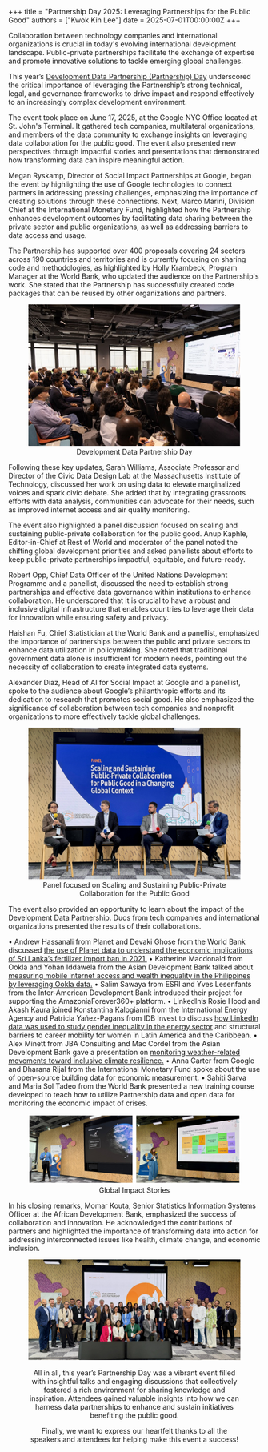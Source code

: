 +++
title = "Partnership Day 2025: Leveraging Partnerships for the Public Good"
authors = ["Kwok Kin Lee"]
date = 2025-07-01T00:00:00Z
+++

Collaboration between technology companies and international organizations is crucial in today's evolving international development landscape. Public-private partnerships facilitate the exchange of expertise and promote innovative solutions to tackle emerging global challenges.

This year’s [Development Data Partnership (Partnership) Day](https://datapartnership.org/updates/partnership-day-2025/) underscored the critical importance of leveraging the Partnership’s strong technical, legal, and governance frameworks to drive impact and respond effectively to an increasingly complex development environment.

The event took place on June 17, 2025, at the Google NYC Office located at St. John's Terminal. It gathered tech companies, multilateral organizations, and members of the data community to exchange insights on leveraging data collaboration for the public good. The event also presented new perspectives through impactful stories and presentations that demonstrated how transforming data can inspire meaningful action.

Megan Ryskamp, Director of Social Impact Partnerships at Google, began the event by highlighting the use of Google technologies to connect partners in addressing pressing challenges, emphasizing the importance of creating solutions through these connections. Next, Marco Marini, Division Chief at the International Monetary Fund, highlighted how the Partnership enhances development outcomes by facilitating data sharing between the private sector and public organizations, as well as addressing barriers to data access and usage.

The Partnership has supported over 400 proposals covering 24 sectors across 190 countries and territories and is currently focusing on sharing code and methodologies, as highlighted by Holly Krambeck, Program Manager at the World Bank, who updated the audience on the Partnership's work. She stated that the Partnership has successfully created code packages that can be reused by other organizations and partners.


<figure align="centre">
    <img src="partnership-day-2025-leveraging-partnerships-for-the-public-good_figure1.jpeg"
    <figcaption>
        <center>
Development Data Partnership Day
  </center>
    </figcaption>
</figure>


Following these key updates, Sarah Williams, Associate Professor and Director of the Civic Data Design Lab at the Massachusetts Institute of Technology, discussed her work on using data to elevate marginalized voices and spark civic debate. She added that by integrating grassroots efforts with data analysis, communities can advocate for their needs, such as improved internet access and air quality monitoring.

The event also highlighted a panel discussion focused on scaling and sustaining public-private collaboration for the public good. Anup Kaphle, Editor-in-Chief at Rest of World and moderator of the panel noted the shifting global development priorities and asked panellists about efforts to keep public-private partnerships impactful, equitable, and future-ready.

Robert Opp, Chief Data Officer of the United Nations Development Programme and a panellist, discussed the need to establish strong partnerships and effective data governance within institutions to enhance collaboration. He underscored that it is crucial to have a robust and inclusive digital infrastructure that enables countries to leverage their data for innovation while ensuring safety and privacy.

Haishan Fu, Chief Statistician at the World Bank and a panellist, emphasized the importance of partnerships between the public and private sectors to enhance data utilization in policymaking. She noted that traditional government data alone is insufficient for modern needs, pointing out the necessity of collaboration to create integrated data systems.

Alexander Diaz, Head of AI for Social Impact at Google and a panellist, spoke to the audience about Google’s philanthropic efforts and its dedication to research that promotes social good. He also emphasized the significance of collaboration between tech companies and nonprofit organizations to more effectively tackle global challenges.


<figure align="centre">
    <img src="partnership-day-2025-leveraging-partnerships-for-the-public-good_figure2.jpeg"
    <figcaption>
        <center>
Panel focused on Scaling and Sustaining Public-Private Collaboration for the Public Good
  </center>
    </figcaption>
</figure>

The event also provided an opportunity to learn about the impact of the Development Data Partnership. Duos from tech companies and international organizations presented the results of their collaborations.

•	Andrew Hassanali from Planet and Devaki Ghose from the World Bank discussed [the use of Planet data to understand the economic implications of Sri Lanka’s fertilizer import ban in 2021.](https://datapartnership.org/updates/leveraging-satellite-data-to-understand-the-economic-implications-of-sri-lanka-fertilizer-import-ban-in-2021/) 
•	Katherine Macdonald from Ookla and Yohan Iddawela from the Asian Development Bank talked about [measuring mobile internet access and wealth inequality in the Philippines by leveraging Ookla data.](https://datapartnership.org/updates/mobile-internet-connectivity-and-household-wealth-in-the-philippines/) 
•	Salim Sawaya from ESRI and Yves Lesenfants from the Inter-American Development Bank introduced their project for supporting the AmazoniaForever360+ platform.
•	LinkedIn’s Rosie Hood and Akash Kaura joined Konstantina Kalogianni from the International Energy Agency and Patricia Yañez-Pagans from IDB Invest to discuss [how LinkedIn data was used to study gender inequality in the energy sector](https://datapartnership.org/updates/examining-gender-disparities-in-skills-within-the-energy-sector-insights-from-linkedin-data/) and structural barriers to career mobility for women in Latin America and the Caribbean.
•	Alex Minett from JBA Consulting and Mac Cordel from the Asian Development Bank gave a presentation on [monitoring weather-related movements toward inclusive climate resilience.](https://datapartnership.org/updates/mapping-vulnerability-and-mobility-leveraging-digital-data-to-inform-flood-displacement-and-resilience-planning/) 
•	Anna Carter from Google and Dharana Rijal from the International Monetary Fund spoke about the use of open-source building data for economic measurement.
•	Sahiti Sarva and Maria Sol Tadeo from the World Bank presented a new training course developed to teach how to utilize Partnership data and open data for monitoring the economic impact of crises.


<figure align="centre">
    <img src="partnership-day-2025-leveraging-partnerships-for-the-public-good_figure3.jpeg"
    <figcaption>
        <center>
Global Impact Stories 
  </center>
    </figcaption>
</figure>

In his closing remarks, Momar Kouta, Senior Statistics Information Systems Officer at the African Development Bank, emphasized the success of collaboration and innovation. He acknowledged the contributions of partners and highlighted the importance of transforming data into action for addressing interconnected issues like health, climate change, and economic inclusion.

<figure align="center">
    <img src="partnership-day-2025-leveraging-partnerships-for-the-public-good_figure4.jpeg"
</figure>

All in all, this year’s Partnership Day was a vibrant event filled with insightful talks and engaging discussions that collectively fostered a rich environment for sharing knowledge and inspiration. Attendees gained valuable insights into how we can harness data partnerships to enhance and sustain initiatives benefiting the public good.

Finally, we want to express our heartfelt thanks to all the speakers and attendees for helping make this event a success!  


